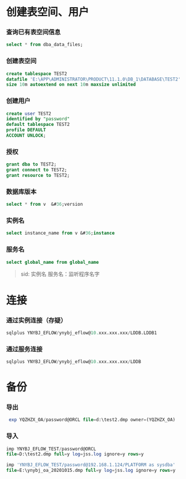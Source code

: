 # 创建表空间、用户

### 查询已有表空间信息

```sql
select * from dba_data_files;
```

### 创建表空间

```sql
create tablespace TEST2 
datafile 'E:\APP\ADMINISTRATOR\PRODUCT\11.1.0\DB_1\DATABASE\TEST2' 
size 10m autoextend on next 10m maxsize unlimited
```

### 	创建用户

```sql
create user TEST2 
identified by "password" 
default tablespace TEST2 
profile DEFAULT 
ACCOUNT UNLOCK;
```

### 	授权

```sql
grant dba to TEST2;
grant connect to TEST2;
grant resource to TEST2;
```

### 数据库版本

```sql
select * from v  &#36;version
```

### 实例名

```sql
select instance_name from v &#36;instance
```

### 服务名

```sql
select global_name from global_name
```

> sid: 实例名
> 服务名：监听程序名字

# 连接

### 通过实例连接（存疑）

```sql
sqlplus YNYBJ_EFLOW/ynybj_eflow@10.xxx.xxx.xxx/LDDB.LDDB1
```

### 通过服务连接

```sql
sqlplus YNYBJ_EFLOW/ynybj_eflow@10.xxx.xxx.xxx/LDDB
```

# 备份

### 导出

```sql
 exp YQZHZX_OA/password@ORCL file=d:\test2.dmp owner=(YQZHZX_OA)
```

### 导入

```sql
imp YNYBJ_EFLOW_TEST/password@ORCL 
file=D:\test2.dmp full=y log=jss.log ignore=y rows=y
```

```sql
imp 'YNYBJ_EFLOW_TEST/password@192.168.1.124/PLATFORM as sysdba' 
file=E:\ynybj_oa_20201015.dmp full=y log=jss.log ignore=y rows=y
```


